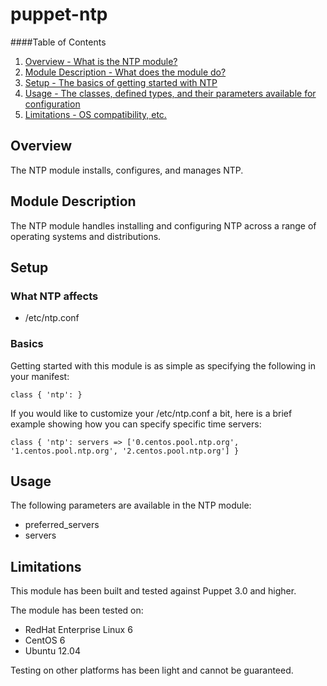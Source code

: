 # puppet-ntp

####Table of Contents

1. [Overview - What is the NTP module?](#overview)
2. [Module Description - What does the module do?](#module-description)
3. [Setup - The basics of getting started with NTP](#setup)
4. [Usage - The classes, defined types, and their parameters available for configuration](#usage)
5. [Limitations - OS compatibility, etc.](#limitations)

## Overview

The NTP module installs, configures, and manages NTP.

## Module Description

The NTP module handles installing and configuring NTP across a range of operating systems and distributions.

## Setup

### What NTP affects

* /etc/ntp.conf

### Basics

Getting started with this module is as simple as specifying the following in your manifest:

```puppet
class { 'ntp': }
```

If you would like to customize your /etc/ntp.conf a bit, here is a brief example showing how you can specify specific time servers:

```puppet
class { 'ntp': servers => ['0.centos.pool.ntp.org', '1.centos.pool.ntp.org', '2.centos.pool.ntp.org'] }
```

## Usage

The following parameters are available in the NTP module:

* preferred_servers
* servers

## Limitations

This module has been built and tested against Puppet 3.0 and higher.

The module has been tested on:

* RedHat Enterprise Linux 6
* CentOS 6
* Ubuntu 12.04

Testing on other platforms has been light and cannot be guaranteed.
